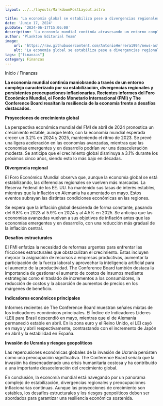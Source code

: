 ```yaml
---
layout: ../../layouts/MarkdownPostLayout.astro

title: 'La economía global se estabiliza pese a divergencias regionales y preocupaciones inflacionarias'
date: 'Junio 17, 2024'
pubDate: '2024-06-17T15:06:00'
description: 'La economía mundial continúa atravesando un entorno complejo caracterizado por su estabilización, divergencias regionales y preocupaciones inflacionarias. '
author: 'Plankton Editorial Team'
image:
    url: 'https://raw.githubusercontent.com/AntonioHerrera1994/news-astro/master/src/assets/finanzas/finanzas50.webp'
    alt: 'La economía global se estabiliza pese a divergencias regionales y preocupaciones inflacionarias'
tags: ["finanzas"]
category: Finanzas
---
```



<span><a href="/" style="text-decoration:none;color:#0F1416">Inicio</a> / <a href="/finanzas" style="text-decoration:none;color:#0F1416">Finanzas</a></span>


<p style="font-weight: bold;">La economía mundial continúa maniobrando a través de un entorno complejo caracterizado por su estabilización, divergencias regionales y persistentes preocupaciones inflacionarias. Recientes informes del Foro Económico Mundial, el Fondo Monetario Internacional (FMI) y The Conference Board resaltan la resiliencia de la economía frente a desafíos destacados.</p>

**Proyecciones de crecimiento global**

La perspectiva económica mundial del FMI de abril de 2024 pronostica un crecimiento estable, aunque lento, con la economía mundial esperada crecer un 3.2% en 2024 y 2025, manteniendo el ritmo de 2023. Se prevé una ligera aceleración en las economías avanzadas, mientras que las economías emergentes y en desarrollo podrían ver una desaceleración modesta. Se anticipa que el crecimiento global disminuya a 3.1% durante los próximos cinco años, siendo esto lo más bajo en décadas.

**Divergencia regional**

El Foro Económico Mundial observa que, aunque la economía global se está estabilizando, las diferencias regionales se vuelven más marcadas. La Reserva Federal de los EE. UU. ha mantenido sus tasas de interés estables, mientras que la inflación en Alemania ha aumentado en mayo. Estos eventos subrayan las distintas condiciones económicas en las regiones.

Se espera que la inflación global descienda de forma constante, pasando del 6.8% en 2023 al 5.9% en 2024 y al 4.5% en 2025. Se anticipa que las economías avanzadas vuelvan a sus objetivos de inflación antes que las economías emergentes y en desarrollo, con una reducción más gradual de la inflación central.

**Desafíos estructurales**

El FMI enfatiza la necesidad de reformas urgentes para enfrentar las fricciones estructurales que obstaculizan el crecimiento. Estas incluyen mejorar la asignación de recursos a empresas productivas, aumentar la participación de la fuerza laboral y aprovechar la inteligencia artificial para el aumento de la productividad. The Conference Board también destaca la importancia de gestionar el aumento de costos de insumos mediante estrategias como el traslado de incrementos a los consumidores, la reducción de costos y la absorción de aumentos de precios en los márgenes de beneficio.

**Indicadores económicos principales**

Informes recientes de The Conference Board muestran señales mixtas de los indicadores económicos principales. El Índice de Indicadores Líderes (LEI) para Brasil descendió en mayo, mientras que el de Alemania permaneció estable en abril. En la zona euro y el Reino Unido, el LEI cayó en mayo y abril respectivamente, contrastando con el incremento de Japón en abril y la estabilidad en España.

**Invasión de Ucrania y riesgos geopolíticos**

Las repercusiones económicas globales de la invasión de Ucrania persisten como una preocupación significativa. The Conference Board señala que la invasión ha desencadenado una crisis humanitaria costosa y ha contribuido a una importante desaceleración del crecimiento global.

En conclusión, la economía mundial está navegando por un panorama complejo de estabilización, divergencias regionales y preocupaciones inflacionarias continuas. Aunque las proyecciones de crecimiento son estables, los desafíos estructurales y los riesgos geopolíticos deben ser abordados para garantizar una resiliencia económica sostenida.
